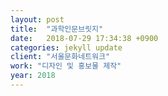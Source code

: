 ```yaml
---
layout: post
title:  "과학인문브릿지"
date:   2018-07-29 17:34:38 +0900
categories: jekyll update
client: "서울문화네트워크"
work: "디자인 및 홍보물 제작"
year: 2018
---
```


